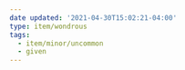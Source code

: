 ```yaml
---
date updated: '2021-04-30T15:02:21-04:00'
type: item/wondrous
tags:
  - item/minor/uncommon
  - given
---
```


